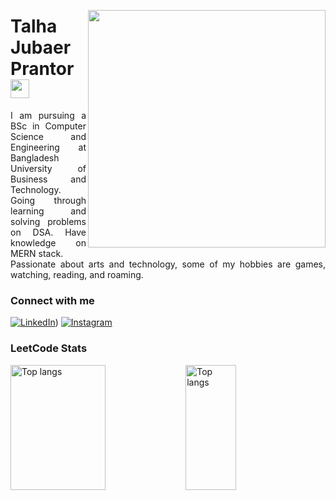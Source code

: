 <img align="right"  style="margin-top: 30;" height="380"  src="https://user-images.githubusercontent.com/97471199/230774187-e482399b-492c-4c17-a831-0314bf90526e.png">

<h1>
    <a  href="https://elidianaandrade.github.io/"></a>
    <span>Talha Jubaer Prantor</span>
    <img src="https://github.com/user-attachments/assets/1c9435d2-717f-43f0-b520-a5ffd4430046" width="30"/>
</h1>


<p align="justify">I am pursuing a BSc in Computer Science and Engineering at Bangladesh University of Business and Technology. Going through learning and solving problems on DSA. Have knowledge on MERN stack. 
<br>
 Passionate about arts and technology, some of my hobbies are games, watching, reading, and roaming.</p>
<!--
[![Preview](https://img.shields.io/badge/Portfolio-000?style=for-the-badge&logo=github&logoColor=FF00F6)](https://elidianaandrade.github.io/)
[![GitHub Page](https://img.shields.io/badge/elidianaandrade.github.io-67136f?style=for-the-badge)](https://elidianaandrade.github.io/)
-->

### Connect with me

[![LinkedIn](https://img.shields.io/badge/-LinkedIn-000?style=for-the-badge&logo=linkedin&logoColor=FF00F6&color:FFF)](https://www.linkedin.com/in/talha-jubaer-prantor/))
[![Instagram](https://img.shields.io/badge/-Facebook-000?style=for-the-badge&logo=facebook&logoColor=FF00F6&color:FFF)](https://www.facebook.com/profile.php?id=100010981572783)


### LeetCode Stats
<img align="left" width="55%" height="200px" alt="Top langs" src="https://leetcard.jacoblin.cool/talhajubaer?theme=unicorn"/>
<img align="left" width="40%" height="200px" alt="Top langs" src="https://github-readme-stats.vercel.app/api/top-langs/?username=TalhaJubaerPrantor&layout=compact&&langs_count=8&icons=true&title_color=FF00F6&bg_color=000&text_color=8B8B8B&border_radius=3&border_color=561760"/>



